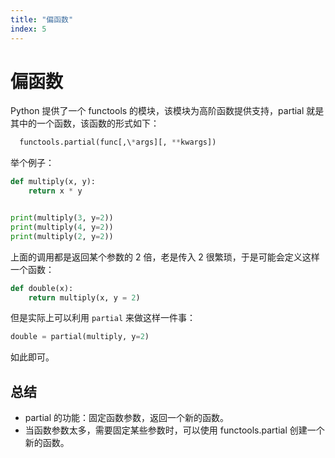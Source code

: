 ```yaml
---
title: "偏函数"
index: 5
---
```


# 偏函数

Python 提供了一个 functools 的模块，该模块为高阶函数提供支持，partial 就是其中的一个函数，该函数的形式如下：

```python
  functools.partial(func[,\*args][, **kwargs])
```

举个例子：

```python
def multiply(x, y):
    return x * y


print(multiply(3, y=2))
print(multiply(4, y=2))
print(multiply(2, y=2))
```

上面的调用都是返回某个参数的 2 倍，老是传入 2 很繁琐，于是可能会定义这样一个函数：

```python
def double(x):
    return multiply(x, y = 2)
```

但是实际上可以利用 `partial` 来做这样一件事：

```python
double = partial(multiply, y=2)
```

如此即可。

## 总结

- partial 的功能：固定函数参数，返回一个新的函数。
- 当函数参数太多，需要固定某些参数时，可以使用 functools.partial 创建一个新的函数。
